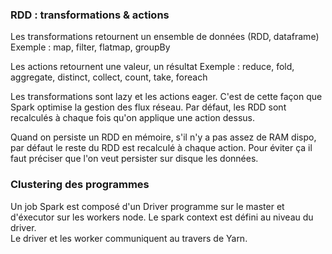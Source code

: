 
### RDD : transformations & actions

Les transformations retournent un ensemble de données (RDD, dataframe)
Exemple : map, filter, flatmap, groupBy

Les actions retournent une valeur, un résultat
Exemple : reduce, fold, aggregate, distinct, collect, count, take, foreach

Les transformations sont lazy et les actions eager. C'est de cette façon que Spark optimise la gestion des flux réseau.
Par défaut, les RDD sont recalculés à chaque fois qu'on applique une action dessus.

Quand on persiste un RDD en mémoire, s'il n'y a pas assez de RAM dispo, par défaut le reste du RDD est recalculé à chaque action.
Pour éviter ça il faut préciser que l'on veut persister sur disque les données.


### Clustering des programmes

Un job Spark est composé d'un Driver programme sur le master et d'éxecutor sur les workers node.
Le spark context est défini au niveau du driver. <br>
Le driver et les worker communiquent au travers de Yarn.
